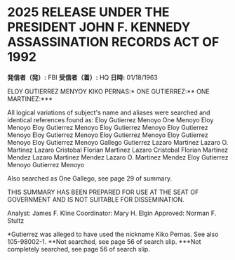 # 2025 RELEASE UNDER THE PRESIDENT JOHN F. KENNEDY ASSASSINATION RECORDS ACT OF 1992

**発信者（発）:** FBI
**受信者（着）:** HQ
**日時:** 01/18/1963

ELOY GUTIERREZ MENYOY
KIKO PERNAS:*
ONE GUTIERREZ:**
ONE MARTINEZ:***

All logical variations of subject's name and aliases were searched and identical references found as:
Eloy Gutierrez Menoyo
One Menoyo
Eloy Menoyo
Eloy Gutierrez Menoyo
Eloy Gutierrez Menoyo
Eloy Gutierrez Menoyo
Eloy Gutierrez Menoyo
Eloy Gutierrez Menoyo
Eloy Gutierrez Menoyo
Eloy Gutierrez Menoyo
Gallego Gutierrez
Lazaro Martinez
Lazaro O. Martinez
Lazaro Cristobal Florian Martinez
Lazaro Cristobal Florian Martinez Mendez
Lazaro Martinez Mendez
Lazaro O. Martinez Mendez
Eloy Gutierrez Menoyo
Gutierrez Menoyo

Also searched as One Gallego, see page 29 of summary.

THIS SUMMARY HAS BEEN PREPARED FOR USE AT THE SEAT OF GOVERNMENT AND IS NOT SUITABLE FOR DISSEMINATION.

Analyst: James F. Kline
Coordinator: Mary H. Elgin
Approved: Norman F. Stultz

*Gutierrez was alleged to have used the nickname Kiko Pernas. See also 105-98002-1.
**Not searched, see page 56 of search slip.
***Not completely searched, see page 56 of search slip.